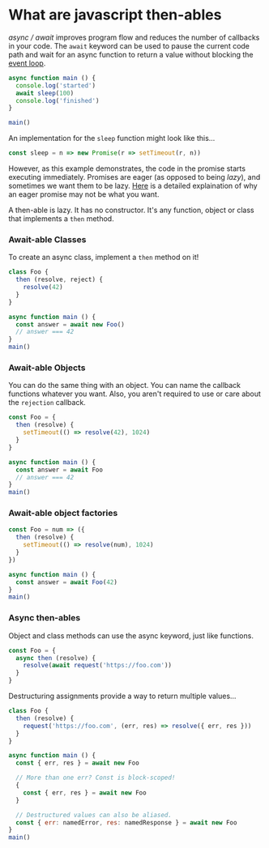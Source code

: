 # What are javascript then-ables

*async / await* improves program flow and reduces the number of callbacks in
your code. The `await` keyword can be used to pause the current code path and
wait for an async function to return a value without blocking the [event loop][0].

```js
async function main () {
  console.log('started')
  await sleep(100)
  console.log('finished')
}

main()
```

An implementation for the `sleep` function might look like this...

```js
const sleep = n => new Promise(r => setTimeout(r, n))
```

However, as this example demonstrates, the code in the promise starts executing
immediately. Promises are eager (as opposed to being *lazy*), and sometimes we
want them to be lazy. [Here][1] is a detailed explaination of why an eager
promise may not be what you want.

A then-able is lazy. It has no constructor. It's any function, object or class
that implements a `then` method.

### Await-able Classes
To create an async class, implement a `then` method on it!

```js
class Foo {
  then (resolve, reject) {
    resolve(42)
  }
}

async function main () {
  const answer = await new Foo()
  // answer === 42
}
main()
```

### Await-able Objects
You can do the same thing with an object. You can name the callback
functions whatever you want. Also, you aren't required to use or care
about the `rejection` callback.

```js
const Foo = {
  then (resolve) {
    setTimeout(() => resolve(42), 1024)
  }
}

async function main () {
  const answer = await Foo
  // answer === 42
}
main()
```

### Await-able object factories

```js
const Foo = num => ({
  then (resolve) {
    setTimeout(() => resolve(num), 1024)
  }
})

async function main () {
  const answer = await Foo(42)
}
main()
```

### Async then-ables
Object and class methods can use the async keyword, just like functions.

```js
const Foo = {
  async then (resolve) {
    resolve(await request('https://foo.com'))
  }
}
```

Destructuring assignments provide a way to return multiple values...

```js
class Foo {
  then (resolve) {
    request('https://foo.com', (err, res) => resolve({ err, res }))
  }
}

async function main () {
  const { err, res } = await new Foo

  // More than one err? Const is block-scoped!
  {
    const { err, res } = await new Foo
  }

  // Destructured values can also be aliased.
  const { err: namedError, res: namedResponse } = await new Foo
}
main()
```

[0]:https://nodejs.org/en/docs/guides/event-loop-timers-and-nexttick/
[1]:https://staltz.com/promises-are-not-neutral-enough.html

